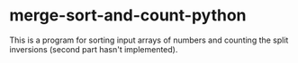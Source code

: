 # merge-sort-and-count-python
This is a program for sorting input arrays of numbers and counting the split inversions (second part hasn't implemented).
